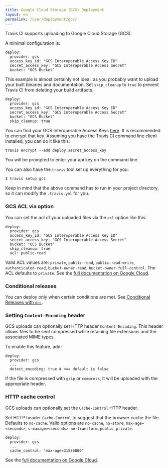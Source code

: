 ```yaml
---
title: Google Cloud Storage (GCS) Deployment
layout: en
permalink: /user/deployment/gcs/
---
```


Travis CI supports uploading to Google Cloud Storage (GCS).

A minimal configuration is:

    deploy:
      provider: gcs
      access_key_id: "GCS Interoperable Access Key ID"
      secret_access_key: "GCS Interoperable Access Secret"
      bucket: "GCS Bucket"

This example is almost certainly not ideal, as you probably want to upload your built binaries and documentation. Set `skip_cleanup` to `true` to prevent Travis CI from deleting your build artifacts.

    deploy:
      provider: gcs
      access_key_id: "GCS Interoperable Access Key ID"
      secret_access_key: "GCS Interoperable Access Secret"
      bucket: "GCS Bucket"
      skip_cleanup: true

You can find your GCS Interoperable Access Keys [here](https://developers.google.com/storage/docs/migrating).
It is recommended to encrypt that key.
Assuming you have the Travis CI command line client installed, you can do it like this:

    travis encrypt --add deploy.secret_access_key

You will be prompted to enter your api key on the command line.

You can also have the `travis` tool set up everything for you:

    $ travis setup gcs

Keep in mind that the above command has to run in your project directory, so it can modify the `.travis.yml` for you.

### GCS ACL via option

You can set the acl of your uploaded files via the `acl` option like this:

    deploy:
      provider: gcs
      access_key_id: "GCS Interoperable Access Key ID"
      secret_access_key: "GCS Interoperable Access Secret"
      bucket: "GCS Bucket"
      skip_cleanup: true
      acl: public-read

Valid ACL values are: `private`, `public-read`, `public-read-write`, `authenticated-read`, `bucket-owner-read`, `bucket-owner-full-control`. The ACL defaults to `private`.
See the [full documentation on Google Cloud](https://cloud.google.com/storage/docs/reference-headers#xgoogacl).

### Conditional releases

You can deploy only when certain conditions are met.
See [Conditional Releases with `on:`](/user/deployment#Conditional-Releases-with-on%3A).

### Setting `Content-Encoding` header

GCS uploads can optionally set HTTP header `Content-Encoding`.
This header allows files to be sent compressed while retaining file extensions and
the associated MIME types.

To enable this feature, add:

    deploy:
      provider: gcs
      ...
      detect_encoding: true # <== default is false

If the file is compressed with `gzip` or `compress`, it will be uploaded with
the appropriate header.

### HTTP cache control

GCS uploads can optionally set the `Cache-Control` HTTP header.

Set HTTP header `Cache-Control` to suggest that the browser cache the file. Defaults to `no-cache`. Valid options are `no-cache`, `no-store`, `max-age=<seconds>`, `s-maxage=<seconds> no-transform`, `public`, `private`.

    deploy:
      provider: gcs
      ...
      cache_control: "max-age=31536000"

See the [full documentation on Google Cloud](https://cloud.google.com/storage/docs/reference-headers#cachecontrol).
